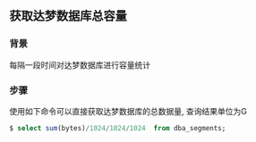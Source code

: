 ## 获取达梦数据库总容量

### 背景

每隔一段时间对达梦数据库进行容量统计



### 步骤

使用如下命令可以直接获取达梦数据库的总数据量, 查询结果单位为G

```sql
$ select sum(bytes)/1024/1024/1024  from dba_segments;
```

